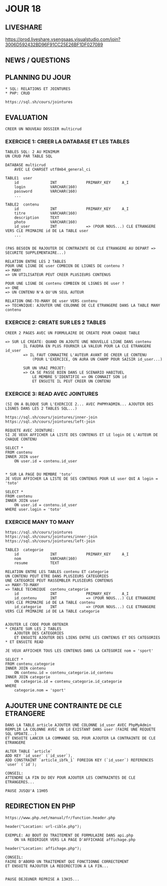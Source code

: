 # JOUR 18

## LIVESHARE

https://prod.liveshare.vsengsaas.visualstudio.com/join?3006D592432BD96F91CC25E26BF1DF027089

## NEWS / QUESTIONS

## PLANNING DU JOUR

    * SQL: RELATIONS ET JOINTURES
    * PHP: CRUD

    https://sql.sh/cours/jointures

## EVALUATION

    CREER UN NOUVEAU DOSSIER multicrud

### EXERCICE 1: CREER LA DATABASE ET LES TABLES

    TABLES SQL: 2 AU MINIMUM
    UN CRUD PAR TABLE SQL

    DATABASE multicrud
        AVEC LE CHARSET utf8mb4_general_ci

    TABLE1  user
        id              INT             PRIMARY_KEY     A_I
        login           VARCHAR(160)
        password        VARCHAR(160)
        ...

    TABLE2  contenu
        id              INT             PRIMARY_KEY     A_I
        titre           VARCHAR(160)
        description     TEXT
        photo           VARCHAR(160)
        id_user         INT             => (POUR NOUS...) CLE ETRANGERE VERS CLE PRIMAIRE id DE LA TABLE user
        ...


    (PAS BESOIN DE RAJOUTER DE CONTRAINTE DE CLE ETRANGERE AU DEPART => SECURITE SUPPLEMENTAIRE...) 

    RELATION ENTRE LES 2 TABLES 
    POUR UNE LIGNE DE user COMBIEN DE LIGNES DE contenu ?
    => MANY
    => UN UTILISATEUR PEUT CREER PLUSIEURS CONTENUS

    POUR UNE LIGNE DE contenu COMBIEN DE LIGNES DE user ?
    => ONE
    => UN CONTENU N'A QU'UN SEUL AUTEUR

    RELATION ONE-TO-MANY DE user VERS contenu
    => TECHNIQUE: AJOUTER UNE COLONNE DE CLE ETRANGERE DANS LA TABLE MANY contenu

### EXERCICE 2: CREATE SUR LES 2 TABLES

    CREER 2 PAGES AVEC UN FORMULAIRE DE CREATE POUR CHAQUE TABLE

    => SUR LE CREATE: QUAND ON AJOUTE UNE NOUVELLE LIGNE DANS contenu
            IL FAUDRA EN PLUS FOURNIR LA VALEUR POUR LA CLE ETRANGERE id_user
            => IL FAUT CONNAITRE L'AUTEUR AVANT DE CREER LE CONTENU
                (POUR L'EXERCICE, ON AURA UN CHAMP POUR SAISIR id_user...)

            SUR UN VRAI PROJET:
            => CA SE PASSE BIEN DANS LE SCENARIO HABITUEL
                LE MEMBRE S'IDENTIFIE => ON CONNAIT SON id 
                ET ENSUITE IL PEUT CREER UN CONTENU

### EXERCICE 3: READ AVEC JOINTURES

    (SI ON A BLOQUE SUR L'EXERCICE 2... AVEC PHPMYADMIN... AJOUTER DES LIGNES DANS LES 2 TABLES SQL...)

    https://sql.sh/cours/jointures/inner-join
    https://sql.sh/cours/jointures/left-join

    REQUETE AVEC JOINTURE:
    SI JE VEUX AFFICHER LA LISTE DES CONTENUS ET LE login DE L'AUTEUR DE CHAQUE CONTENU

    SELECT *
    FROM contenu
    INNER JOIN user
        ON user.id = contenu.id_user


    * SUR LA PAGE DU MEMBRE 'toto'
    JE VEUX AFFICHER LA LISTE DE SES CONTENUS POUR LE user QUI A login = 'toto' 

    SELECT *
    FROM contenu
    INNER JOIN user
        ON user.id = contenu.id_user
    WHERE user.login = 'toto'

### EXERCICE MANY TO MANY

    https://sql.sh/cours/jointures
    https://sql.sh/cours/jointures/inner-join
    https://sql.sh/cours/jointures/left-join

    TABLE3  categorie
        id              INT             PRIMARY_KEY     A_I
        nom             VARCHAR(160)
        resume          TEXT

    RELATION ENTRE LES TABLES contenu ET categorie
    UN CONTENU PEUT ETRE DANS PLUSIEURS CATEGORIES
    UNE CATEGORIE PEUT RASSEMBLER PLUSIEURS CONTENUS
    => MANY-TO-MANY
    => TABLE TECHNIQUE  contenu_categorie
        id              INT             PRIMARY_KEY     A_I
        id_contenu      INT             => (POUR NOUS...) CLE ETRANGERE VERS CLE PRIMAIRE id DE LA TABLE contenu
        id_categorie    INT             => (POUR NOUS...) CLE ETRANGERE VERS CLE PRIMAIRE id DE LA TABLE categorie


    AJOUTER LE CODE POUR OBTENIR
    * CREATE SUR LES 2 TABLES
        AJOUTER DES CATEGORIES
        ET ENSUITE AJOUTER DES LIENS ENTRE LES CONTENUS ET DES CATEGORIES
    * ET ENSUITE READ

    JE VEUX AFFICHER TOUS LES CONTENUS DANS LA CATEGORIE nom = 'sport'

    SELECT *
    FROM contenu_categorie
    INNER JOIN contenu
        ON contenu.id = contenu_categorie.id_contenu
    INNER JOIN categorie
        ON categorie.id = contenu_categorie.id_categorie
    WHERE
        categorie.nom = 'sport'


## AJOUTER UNE CONTRAINTE DE CLE ETRANGERE

    DANS LA TABLE article AJOUTER UNE COLONNE id_user AVEC PhpMyAdmin
    REMPLIR LA COLONNE AVEC UN id EXISTANT DANS user (FAIRE UNE REQUETE SQL UPDATE...)
    ET ENSUITE LANCER LA COMMANDE SQL POUR AJOUTER LA CONTRAINTE DE CLE ETRANGERE

    ALTER TABLE `article`
    ADD KEY `id_user` (`id_user`),
    ADD CONSTRAINT `article_ibfk_1` FOREIGN KEY (`id_user`) REFERENCES `user` (`id`);

    CONSEIL: 
    ATTENDRE LA FIN DU DEV POUR AJOUTER LES CONTRAINTES DE CLE ETRANGERES...

    PAUSE JUSQU'A 11H05


## REDIRECTION EN PHP

    https://www.php.net/manual/fr/function.header.php

    header("Location: url-cible.php");

    EXEMPLE: AU BOUT DU TRAITEMENT DE FORMULAIRE DANS api.php
        ON VA REDIRIGER VERS LA PAGE D'AFFICHAGE affichage.php

    header("Location: affichage.php");

    CONSEIL: 
    FAIRE D'ABORD UN TRAITEMENT QUI FONCTIONNE CORRECTEMENT 
    ET ENSUITE RAJOUTER LA REDIRECTION A LA FIN...


    PAUSE DEJEUNER REPRISE A 13H35...